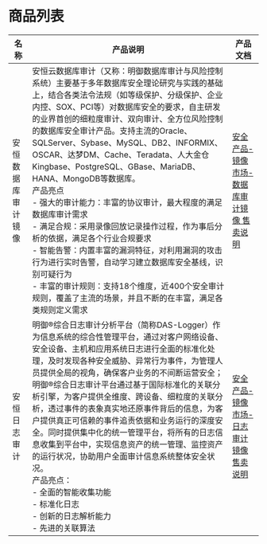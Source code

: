 <a name="WxwoW"></a>
# 商品列表
| 名称 | 产品说明 | 产品文档 |
| --- | --- | --- |
| 安恒数据库审计镜像 | 安恒云数据库审计（又称：明御数据库审计与⻛险控制系统）主要基于多年数据库安全理论研究与实践的基础上，结合各类法令法规（如等级保护、分级保护、企业内控、SOX、PCI等）对数据库安全的要求，自主研发的业界首创的细粒度审计、双向审计、全方位⻛险控制的数据库安全审计产品。支持主流的Oracle、SQLServer、Sybase、MySQL、DB2、INFORMIX、OSCAR、达梦DM、Cache、Teradata、人大金仓Kingbase、PostgreSQL、GBase、MariaDB、HANA、MongoDB等数据库。<br />产品亮点<br />- 强大的审计能力：丰富的协议审计，最大程度的满足数据库审计需求<br />- 满足合规：采用录像回放记录操作过程，作为事后分析的依据，满足各个行业合规要求<br />- 智能告警：内置丰富的漏洞特征，对利用漏洞的攻击行为进行实时告警，自动学习建立数据库安全基线，识别可疑行为<br />- 丰富的审计规则：支持18个维度，近400个安全审计规则，覆盖了主流的场景，并且不断的在丰富，满足各类规则定义需求<br /> | [安全产品-镜像市场-数据库审计镜像 售卖说明](/umarketplace/description/product_brief/安恒云数据库审计.md) |
| 安恒日志审计 | 明御®综合日志审计分析平台（简称DAS-Logger）作为信息系统的综合性管理平台，通过对客户网络设备、安全设备、主机和应用系统日志进行全面的标准化处理，及时发现各种安全威胁、异常行为事件，为管理人员提供全局的视角，确保客户业务的不间断运营安全；明御®综合日志审计平台通过基于国际标准化的关联分析引擎，为客户提供全维度、跨设备、细粒度的关联分析，透过事件的表象真实地还原事件背后的信息，为客户提供真正可信赖的事件追责依据和业务运行的深度安全。同时提供集中化的统一管理平台，将所有的日志信息收集到平台中，实现信息资产的统一管理、监控资产的运行状况，协助用户全面审计信息系统整体安全状况。<br />产品亮点：<br />- 全面的智能收集功能<br />- 标准化日志<br />- 创新的日志解析能力<br />- 先进的关联算法<br /> | [安全产品-镜像市场-日志审计镜像 售卖说明](/umarketplace/description/product_brief/明御综合日志审计分析平台.md) |


